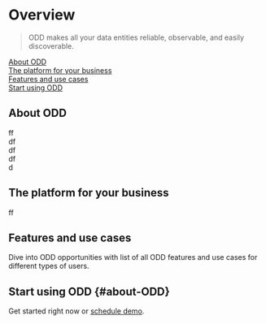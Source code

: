 # Overview
> ODD makes all your data entities reliable, observable, and easily discoverable.

[About ODD](#about-odd) \
[The platform for your business](#the-platform-for-your-business) \
[Features and use cases](#features-and-use-cases) \
[Start using ODD](#Start-using-ODD)
## About ODD
ff \
df \
df \
 df \
 d 

## The platform for your business
ff
## Features and use cases 
Dive into ODD opportunities with list of all ODD features and use cases for different types of users.
## Start using ODD {#about-ODD}
Get started right now or [schedule demo](https://calendly.com/germanosin/opendatadiscovery-demo?month=2022-01). 
